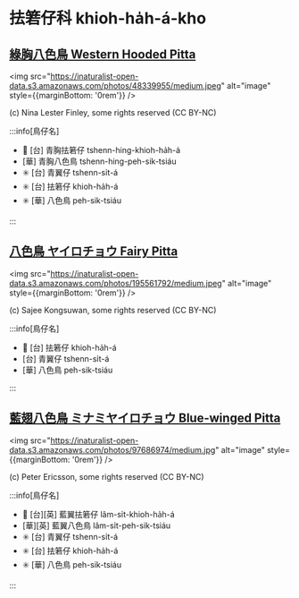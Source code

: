 # 抾箬仔科 khioh-ha̍h-á-kho

## [綠胸八色鳥 Western Hooded Pitta](https://ebird.org/species/wehpit1)

<img src="https://inaturalist-open-data.s3.amazonaws.com/photos/48339955/medium.jpeg" alt="image" style={{marginBottom: '0rem'}} />

<p className="image-caption">
(c) Nina Lester Finley, some rights reserved (CC BY-NC)
</p>

:::info[鳥仔名]

- 🎯 [台] 青胸抾箬仔 tshenn-hing-khioh-ha̍h-á
- [華] 青胸八色鳥 tshenn-hing-peh-sik-tsiáu
- ✳️ [台] 青翼仔 tshenn-si̍t-á
- ✳️ [台] 抾箬仔 khioh-ha̍h-á
- ✳️ [華] 八色鳥 peh-sik-tsiáu

:::

## [八色鳥 ヤイロチョウ Fairy Pitta](https://ebird.org/species/faipit1)

<img src="https://inaturalist-open-data.s3.amazonaws.com/photos/195561792/medium.jpeg" alt="image" style={{marginBottom: '0rem'}} />

<p className="image-caption">
(c) Sajee Kongsuwan, some rights reserved (CC BY-NC)
</p>

:::info[鳥仔名]

- 🎯 [台] 抾箬仔 khioh-ha̍h-á
- [台] 青翼仔 tshenn-si̍t-á
- [華] 八色鳥 peh-sik-tsiáu

:::

## [藍翅八色鳥 ミナミヤイロチョウ Blue-winged Pitta](https://ebird.org/species/blwpit1)

<img src="https://inaturalist-open-data.s3.amazonaws.com/photos/97686974/medium.jpg" alt="image" style={{marginBottom: '0rem'}} />

<p className="image-caption">
(c) Peter Ericsson, some rights reserved (CC BY-NC)
</p>

:::info[鳥仔名]

- 🎯 [台][英] 藍翼抾箬仔 lâm-si̍t-khioh-ha̍h-á
- [華][英] 藍翼八色鳥 lâm-si̍t-peh-sik-tsiáu
- ✳️ [台] 青翼仔 tshenn-si̍t-á
- ✳️ [台] 抾箬仔 khioh-ha̍h-á
- ✳️ [華] 八色鳥 peh-sik-tsiáu

:::
